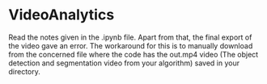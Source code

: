 # VideoAnalytics

Read the notes given in the .ipynb file. Apart from that, the final export of the video gave an error. The workaround for this is to manually download from the concerned file where the code has the out.mp4 video (The object detection and segmentation video from your algorithm) saved in your directory.
